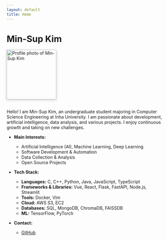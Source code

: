```yaml
---
layout: default
title: Home
---
```


# Min-Sup Kim

<img src="/assets/img/profile.png" alt="Profile photo of Min-Sup Kim" style="width:160px; margin-bottom:1.2em; box-shadow:0 2px 8px #ccc;">

Hello! I am Min-Sup Kim, an undergraduate student majoring in Computer Science Engineering at Inha University.
I am passionate about development, artificial intelligence, data analysis, and various projects.
I enjoy continuous growth and taking on new challenges.

- **Main Interests:**
  - Artificial Intelligence (AI), Machine Learning, Deep Learning
  - Software Development & Automation
  - Data Collection & Analysis
  - Open Source Projects

- **Tech Stack:**
  - **Languages:** C, C++, Python, Java, JavaScript, TypeScript
  - **Frameworks & Libraries:** Vue, React, Flask, FastAPI, Node.js, Streamlit
  - **Tools:** Docker, Vim
  - **Cloud:** AWS S3, EC2
  - **Databases:** SQL, MongoDB, ChromaDB, FAISSDB
  - **ML:** TensorFlow, PyTorch

- **Contact:**
  - [GitHub](https://github.com/kar7mp5) 